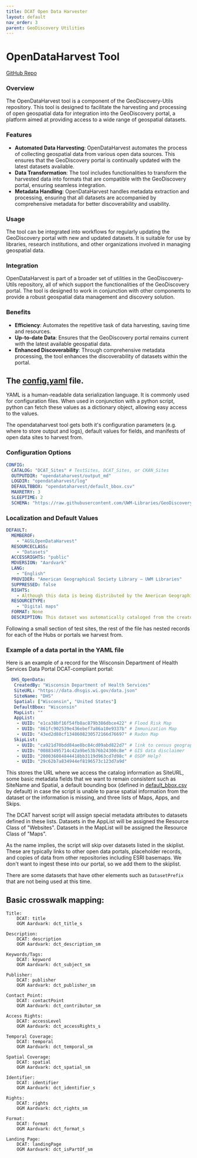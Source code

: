 ```yaml
---
title: DCAT Open Data Harvester
layout: default
nav_order: 3
parent: GeoDiscovery Utilities
---
```


# OpenDataHarvest Tool

[GitHub Repo](https://github.com/UWM-Libraries/GeoDiscovery-Utils/tree/main/opendataharvest)

### Overview
The OpenDataHarvest tool is a component of the GeoDiscovery-Utils repository. This tool is designed to facilitate the harvesting and processing of open geospatial data for integration into the GeoDiscovery portal, a platform aimed at providing access to a wide range of geospatial datasets.

### Features
- **Automated Data Harvesting**: OpenDataHarvest automates the process of collecting geospatial data from various open data sources. This ensures that the GeoDiscovery portal is continually updated with the latest datasets available.
- **Data Transformation**: The tool includes functionalities to transform the harvested data into formats that are compatible with the GeoDiscovery portal, ensuring seamless integration.
- **Metadata Handling**: OpenDataHarvest handles metadata extraction and processing, ensuring that all datasets are accompanied by comprehensive metadata for better discoverability and usability.

### Usage
The tool can be integrated into workflows for regularly updating the GeoDiscovery portal with new and updated datasets. It is suitable for use by libraries, research institutions, and other organizations involved in managing geospatial data.

### Integration
OpenDataHarvest is part of a broader set of utilities in the GeoDiscovery-Utils repository, all of which support the functionalities of the GeoDiscovery portal. The tool is designed to work in conjunction with other components to provide a robust geospatial data management and discovery solution.

### Benefits
- **Efficiency**: Automates the repetitive task of data harvesting, saving time and resources.
- **Up-to-date Data**: Ensures that the GeoDiscovery portal remains current with the latest available geospatial data.
- **Enhanced Discoverability**: Through comprehensive metadata processing, the tool enhances the discoverability of datasets within the portal.

## The [config.yaml](https://github.com/UWM-Libraries/GeoDiscovery-Utils/blob/main/opendataharvest/config.yaml) file.

YAML is a human-readable data serialization language.
It is commonly used for configuration files.
When used in conjunction with a python script, python can fetch these values as a dictionary object, allowing easy
access to the values.

The opendataharvest tool gets both it's configuration parameters (e.g. where to store output and logs),
default values for fields,
and manifests of open data sites to harvest from.

### Configuration Options

```yaml
CONFIG:
  CATALOG: "DCAT_Sites" # TestSites, DCAT_Sites, or CKAN_Sites
  OUTPUTDIR: "opendataharvest/output_md"
  LOGDIR: "opendataharvest/log"
  DEFAULTBBOX: "opendataharvest/default_bbox.csv"
  MAXRETRY: 3
  SLEEPTIME: 2
  SCHEMA: "https://raw.githubusercontent.com/UWM-Libraries/GeoDiscovery/main/schema/geoblacklight-schema-aardvark.json"
```

### Localization and Default Values

```yaml
DEFAULT:
  MEMBEROF:
    - "AGSLOpenDataHarvest"
  RESOURCECLASS:
    - "Datasets"
  ACCESSRIGHTS: "public"
  MDVERSION: "Aardvark"
  LANG:
    - "English"
  PROVIDER: "American Geographical Society Library – UWM Libraries"
  SUPPRESSED: false
  RIGHTS:
    - Although this data is being distributed by the American Geographical Society Library at the University of Wisconsin-Milwaukee Libraries, no warranty expressed or implied is made by the University as to the accuracy of the data and related materials. The act of distribution shall not constitute any such warranty, and no responsibility is assumed by the University in the use of this data, or related materials.
  RESOURCETYPE:
    - "Digital maps"
  FORMAT: None
  DESCRIPTION: This dataset was automatically cataloged from the creator's Open Data Portal. In some cases, publication year and bounding coordinates shown here may be incorrect. Additional download formats may be available on the author's website. Please check the 'More details at' link for additional information.
```

Following a small section of test sites, the rest of the file has nested records for each of the Hubs or portals we harvest from.

### Example of a data portal in the YAML file

Here is an example of a record for the Wisconsin Department of Health Services Data Portal DCAT-compliant portal:

```yaml
  DHS_OpenData:
   CreatedBy: "Wisconsin Department of Health Services"
   SiteURL: "https://data.dhsgis.wi.gov/data.json"
   SiteName: "DHS"
   Spatial: ["Wisconsin", "United States"]
   DefaultBbox: "Wisconsin"
   MapList: ""
   AppList:
    - UUID: "e1ca38bf16f54fb8ac879b386dbce422" # Flood Risk Map
    - UUID: "861fc902539e436ebef7a86a10e9337b" # Immunization Map
    - UUID: "43ed2d88cf1348608230572166d76697" # Radon Map
   SkipList: 
    - UUID: "ca921d70bdd84ae8bc84cd09abd822d7" # link to census geography website 
    - UUID: "00883495714c42a9be53b76b24300c8e" # GIS data disclaimer 
    - UUID: "200036084844418bb3119d963cd7d98c" # OSDP Help?
    - UUID: "29c62b7a834944ef8196573c123d7a9d"
```

This stores the URL where we access the catalog information as SiteURL,
some basic metadata fields that we want to remain consistent such as SiteName and Spatial,
a default bounding box 
(defined in [default_bbox.csv](https://github.com/UWM-Libraries/GeoDiscovery-Utils/blob/main/opendataharvest/default_bbox.csv) by default)
in case the script is unable to parse spatial information from the dataset or the information is missing,
and three lists of Maps, Apps, and Skips.

The DCAT harvest script will assign special metadata attributes to datasets defined in these lists.
Datasets in the AppList will be assigned the Resource Class of "Websites".
Datasets in the MapList will be assigned the Resource Class of "Maps".

As the name implies, the script will skip over datasets listed in the skiplist.
These are typically links to other open data portals, placeholder records, and copies of data from other repositories
including ESRI basemaps. 
We don't want to ingest these into our portal, so we add them to the skiplist.

There are some datasets that have other elements such as `DatasetPrefix` that are not being used at this time.

## Basic crosswalk mapping:

    Title:
        DCAT: title
        OGM Aardvark: dct_title_s

    Description:
        DCAT: description
        OGM Aardvark: dct_description_sm

    Keywords/Tags:
        DCAT: keyword
        OGM Aardvark: dct_subject_sm

    Publisher:
        DCAT: publisher
        OGM Aardvark: dct_publisher_sm

    Contact Point:
        DCAT: contactPoint
        OGM Aardvark: dct_contributor_sm

    Access Rights:
        DCAT: accessLevel
        OGM Aardvark: dct_accessRights_s

    Temporal Coverage:
        DCAT: temporal
        OGM Aardvark: dct_temporal_sm

    Spatial Coverage:
        DCAT: spatial
        OGM Aardvark: dct_spatial_sm

    Identifier:
        DCAT: identifier
        OGM Aardvark: dct_identifier_s

    Rights:
        DCAT: rights
        OGM Aardvark: dct_rights_sm

    Format:
        DCAT: format
        OGM Aardvark: dct_format_s

    Landing Page:
        DCAT: landingPage
        OGM Aardvark: dct_isPartOf_sm

